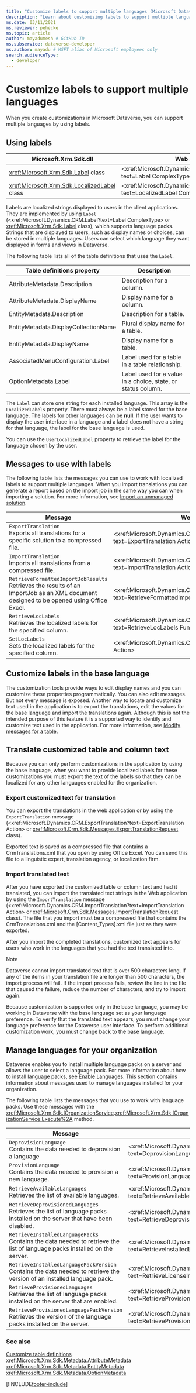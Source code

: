 ```yaml
---
title: "Customize labels to support multiple languages (Microsoft Dataverse) | Microsoft Docs" # Intent and product brand in a unique string of 43-59 chars including spaces
description: "Learn about customizing labels to support multiple languages." # 115-145 characters including spaces. This abstract displays in the search result.
ms.date: 03/11/2021
ms.reviewer: pehecke
ms.topic: article
author: mayadumesh # GitHub ID
ms.subservice: dataverse-developer
ms.author: mayadu # MSFT alias of Microsoft employees only
search.audienceType: 
  - developer
---
```

# Customize labels to support multiple languages

When you create customizations in Microsoft Dataverse, you can support multiple languages by using labels.  

<a name="BKMK_UsingLabels"></a>   

## Using labels  

|Microsoft.Xrm.Sdk.dll|Web API|
|----------------|----------------|
|<xref:Microsoft.Xrm.Sdk.Label> class|<xref:Microsoft.Dynamics.CRM.Label?text=Label ComplexType>|
|<xref:Microsoft.Xrm.Sdk.LocalizedLabel> class|<xref:Microsoft.Dynamics.CRM.LocalizedLabel?text=LocalizedLabel ComplexType>|

Labels are localized strings displayed to users in the client applications. They are implemented by using `Label` (<xref:Microsoft.Dynamics.CRM.Label?text=Label ComplexType> or <xref:Microsoft.Xrm.Sdk.Label> class), which supports language packs. Strings that are displayed to users, such as display names or choices, can be stored in multiple languages. Users can select which language they want displayed in forms and views in Dataverse.  

 The following table lists all of the table definitions that uses the `Label`.  

|Table definitions property|Description|  
|-----------------------|-----------------|  
|AttributeMetadata.Description|Description for a column.|  
|AttributeMetadata.DisplayName|Display name for a column.|  
|EntityMetadata.Description|Description for a table.|  
|EntityMetadata.DisplayCollectionName|Plural display name for a table.|  
|EntityMetadata.DisplayName|Display name for a table.|  
|AssociatedMenuConfiguration.Label|Label used for a table in a table relationship.|  
|OptionMetadata.Label|Label used for a value in a choice, state, or status column.|  

 The `Label` can store one string for each installed language. This array is the `LocalizedLabels` property. There must always be a label stored for the base language. The labels for other languages can be **null**. If the user wants to display the user interface in a language and a label does not have a string for that language, the label for the base language is used.  

 You can use the `UserLocalizedLabel` property to retrieve the label for the language chosen by the user.  

<a name="BKMK_MessagesToWorkWithLabels"></a>   

## Messages to use with labels

The following table lists the messages you can use to work with localized labels to support multiple languages. When you import translations you can generate a report based on the import job in the same way you can when importing a solution. For more information, see [Import an unmanaged solution](/power-platform/alm/solution-api#import-an-unmanaged-solution).  


|Message|Web API Operation|SDK Assembly|
|-------|-----------------|------------|
|`ExportTranslation`</br>Exports all translations for a specific solution to a compressed file.|<xref:Microsoft.Dynamics.CRM.ExportTranslation?text=ExportTranslation Action>| <xref:Microsoft.Crm.Sdk.Messages.ExportTranslationRequest> |
|`ImportTranslation`</br>Imports all translations from a compressed file.   |  <xref:Microsoft.Dynamics.CRM.ImportTranslation?text=ImportTranslation Action>  | <xref:Microsoft.Crm.Sdk.Messages.ImportTranslationRequest> |
|`RetrieveFormattedImportJobResults`</br>Retrieves the results of an ImportJob as an XML document designed to be opened using Office Excel. | <xref:Microsoft.Dynamics.CRM.RetrieveFormattedImportJobResults?text=RetrieveFormattedImportJobResults Function> | <xref:Microsoft.Crm.Sdk.Messages.RetrieveFormattedImportJobResultsRequest> |
|`RetrieveLocLabels`</br>Retrieves the localized labels for the specified column. | <xref:Microsoft.Dynamics.CRM.RetrieveLocLabels?text=RetrieveLocLabels Function> | <xref:Microsoft.Crm.Sdk.Messages.RetrieveLocLabelsRequest> |
|`SetLocLabels`</br>Sets the localized labels for the specified column.  |<xref:Microsoft.Dynamics.CRM.SetLocLabels?text=SetLocLabels Action>|<xref:Microsoft.Crm.Sdk.Messages.SetLocLabelsRequest>|

<a name="BKMK_CustomizingLabelsInBaseLanguage."></a>


## Customize labels in the base language

The customization tools provide ways to edit display names and you can customize these properties programmatically. You can also edit messages. But not every message is exposed. Another way to locate and customize text used in the application is to export the translations, edit the values for the base language and import the translations again. Although this is not the intended purpose of this feature it is a supported way to identify and customize text used in the application. For more information, see [Modify messages for a table](/dynamics365/customer-engagement/developer/modify-messages-entity).  

## Translate customized table and column text

Because you can only perform customizations in the application by using the base language, when you want to provide localized labels for these customizations you must export the text of the labels so that they can be localized for any other languages enabled for the organization.  

### Export customized text for translation

You can export the translations in the web application or by using the `ExportTranslation` message (<xref:Microsoft.Dynamics.CRM.ExportTranslation?text=ExportTranslation Action> or <xref:Microsoft.Crm.Sdk.Messages.ExportTranslationRequest> class).  

Exported text is saved as a compressed file that contains a CrmTranslations.xml that you open by using Office Excel. You can send this file to a linguistic expert, translation agency, or localization firm. 
 
### Import translated text

After you have exported the customized table or column text and had it translated, you can import the translated text strings in the Web application by using the `ImportTranslation` message (<xref:Microsoft.Dynamics.CRM.ImportTranslation?text=ImportTranslation Action> or <xref:Microsoft.Crm.Sdk.Messages.ImportTranslationRequest> class). The file that you import must be a compressed file that contains the CrmTranslations.xml and the [Content_Types].xml file just as they were exported.  

After you import the completed translations, customized text appears for users who work in the languages that you had the text translated into.  

> [!NOTE]
> Dataverse cannot import translated text that is over 500 characters long. If any of the items in your translation file are longer than 500 characters, the import process will fail. If the import process fails, review the line in the file that caused the failure, reduce the number of characters, and try to import again.  

Because customization is supported only in the base language, you may be working in Dataverse with the base language set as your language preference. To verify that the translated text appears, you must change your language preference for the Dataverse user interface. To perform additional customization work, you must change back to the base language.  

<a name="BKMK_ManagingLanguages"></a>

## Manage languages for your organization

 Dataverse enables you to install multiple language packs on a server and allows the user to select a language pack. For more information about how to install language packs, see [Enable Languages](/power-platform/admin/enable-languages). This section contains information about messages used to manage languages installed for your organization.  

The following table lists the messages that you use to work with language packs. Use these messages with the <xref:Microsoft.Xrm.Sdk.IOrganizationService>.<xref:Microsoft.Xrm.Sdk.IOrganizationService.Execute%2A> method.

|Message|Web API Operation|SDK Assembly|  
|-------------|-----------------|----------------|  
|`DeprovisionLanguage`</br>Contains the data needed to deprovision a language|<xref:Microsoft.Dynamics.CRM.DeprovisionLanguage?text=DeprovisionLanguage Action>|<xref:Microsoft.Crm.Sdk.Messages.DeprovisionLanguageRequest>|  
|`ProvisionLanguage`</br>Contains the data needed to provision a new language.|<xref:Microsoft.Dynamics.CRM.ProvisionLanguage?text=ProvisionLanguage Action>|<xref:Microsoft.Crm.Sdk.Messages.ProvisionLanguageRequest>|  
|`RetrieveAvailableLanguages`</br>Retrieves the list of available languages.|<xref:Microsoft.Dynamics.CRM.RetrieveAvailableLanguages?text=RetrieveAvailableLanguages Function>|<xref:Microsoft.Crm.Sdk.Messages.RetrieveAvailableLanguagesRequest>|  
|`RetrieveDeprovisionedLanguages`</br>Retrieves the list of language packs installed on the server that have been disabled.|<xref:Microsoft.Dynamics.CRM.RetrieveDeprovisionedLanguages?text=RetrieveDeprovisionedLanguages Function>|<xref:Microsoft.Crm.Sdk.Messages.RetrieveDeprovisionedLanguagesRequest>|  
|`RetrieveInstalledLanguagePacks`</br>Contains the data needed to retrieve the list of language packs installed on the server.|<xref:Microsoft.Dynamics.CRM.RetrieveInstalledLanguagePacks?text=RetrieveInstalledLanguagePacks Function>|<xref:Microsoft.Crm.Sdk.Messages.RetrieveInstalledLanguagePacksRequest>|  
|`RetrieveInstalledLanguagePackVersion`</br>Contains the data needed to retrieve the version of an installed language pack.|<xref:Microsoft.Dynamics.CRM.RetrieveInstalledLanguagePacks?text=RetrieveLicenseInfo Function>|<xref:Microsoft.Crm.Sdk.Messages.RetrieveInstalledLanguagePackVersionRequest>|  
|`RetrieveProvisionedLanguages`</br>Retrieves the list of language packs installed on the server that are enabled.|<xref:Microsoft.Dynamics.CRM.RetrieveProvisionedLanguages?text=RetrieveProvisionedLanguages Function>|<xref:Microsoft.Crm.Sdk.Messages.RetrieveProvisionedLanguagesRequest>|  
|`RetrieveProvisionedLanguagePackVersion`</br>Retrieves the version of the language packs installed on the server.|<xref:Microsoft.Dynamics.CRM.RetrieveProvisionedLanguagePackVersion?text=RetrieveProvisionedLanguagePackVersion Function>|<xref:Microsoft.Crm.Sdk.Messages.RetrieveProvisionedLanguagePackVersionRequest>|  

### See also

[Customize table definitions](customize-entity-metadata.md)<br />
<xref:Microsoft.Xrm.Sdk.Metadata.AttributeMetadata><br />
<xref:Microsoft.Xrm.Sdk.Metadata.EntityMetadata><br />
<xref:Microsoft.Xrm.Sdk.Metadata.OptionMetadata><br />


[!INCLUDE[footer-include](../../includes/footer-banner.md)]
